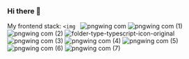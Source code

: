 ### Hi there 👋
My frontend stack:
`<img
`
![pngwing com](https://github.com/kirill-k88/kirill-k88/assets/100775872/08697c37-5c7c-42c5-85bf-d793a828d258)
![pngwing com (1)](https://github.com/kirill-k88/kirill-k88/assets/100775872/f1f344ca-e22b-4428-ba6f-ed0162e40db9)
![pngwing com (2)](https://github.com/kirill-k88/kirill-k88/assets/100775872/b3065af2-e52c-474e-94cf-0e6ba05052e2)
![folder-type-typescript-icon-original](https://github.com/kirill-k88/kirill-k88/assets/100775872/eda14a97-801e-4a1e-be44-8ac546ac9d36)
![pngwing com (3)](https://github.com/kirill-k88/kirill-k88/assets/100775872/48ef0805-e035-4e62-90c2-a538ef47686d)
![pngwing com (4)](https://github.com/kirill-k88/kirill-k88/assets/100775872/4ff4226a-f4e3-41ad-82ba-93c2b1b42362)
![pngwing com (5)](https://github.com/kirill-k88/kirill-k88/assets/100775872/ddc0cd7f-9d9a-4d34-a18b-9d95714e4acf)
![pngwing com (6)](https://github.com/kirill-k88/kirill-k88/assets/100775872/95bec68b-d857-4190-a1fc-67ecdee7c44f)
![pngwing com (7)](https://github.com/kirill-k88/kirill-k88/assets/100775872/f9e77508-475f-4f77-860e-8a7de2256bef)


<!--
**kirill-k88/kirill-k88** is a ✨ _special_ ✨ repository because its `README.md` (this file) appears on your GitHub profile.

Here are some ideas to get you started:

- 🔭 I’m currently working on ...
- 🌱 I’m currently learning ...
- 👯 I’m looking to collaborate on ...
- 🤔 I’m looking for help with ...
- 💬 Ask me about ...
- 📫 How to reach me: ...
- 😄 Pronouns: ...
- ⚡ Fun fact: ...
-->
